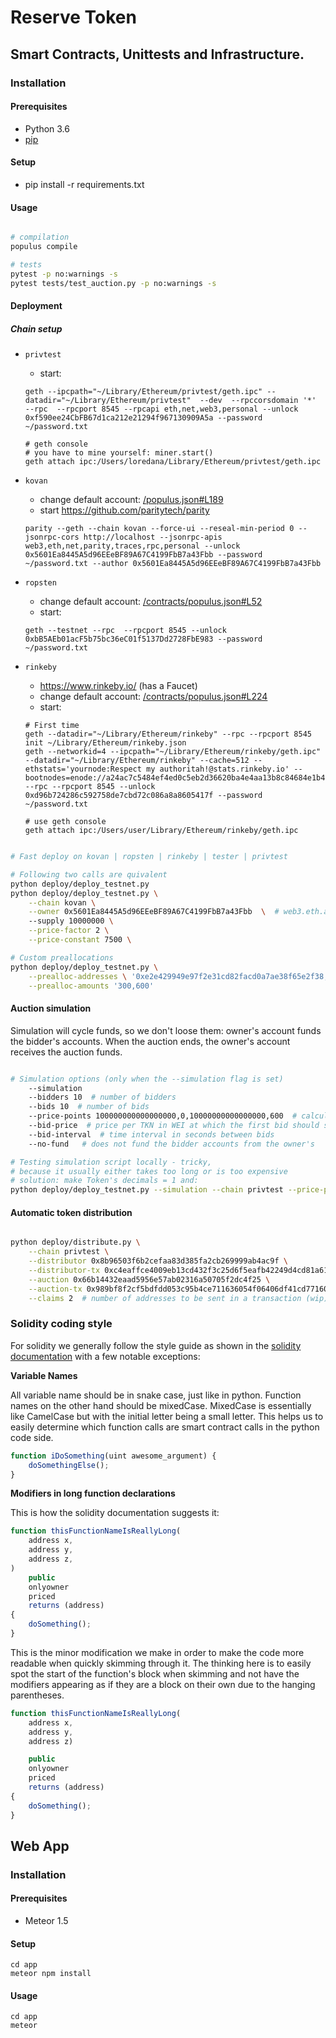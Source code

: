 # Reserve Token

## Smart Contracts, Unittests and Infrastructure.

### Installation

#### Prerequisites

 * Python 3.6
 * [pip](https://pip.pypa.io/en/stable/)

#### Setup

 * pip install -r requirements.txt

#### Usage

```sh

# compilation
populus compile

# tests
pytest -p no:warnings -s
pytest tests/test_auction.py -p no:warnings -s

```

#### Deployment


##### Chain setup

 * `privtest`
   - start:
   ```
   geth --ipcpath="~/Library/Ethereum/privtest/geth.ipc" --datadir="~/Library/Ethereum/privtest"  --dev  --rpccorsdomain '*'  --rpc  --rpcport 8545 --rpcapi eth,net,web3,personal --unlock 0xf590ee24CbFB67d1ca212e21294f967130909A5a --password ~/password.txt

   # geth console
   # you have to mine yourself: miner.start()
   geth attach ipc:/Users/loredana/Library/Ethereum/privtest/geth.ipc
   ```

 * `kovan`
   - change default account: [/populus.json#L189](/contracts/populus.json#L189)
   - start https://github.com/paritytech/parity
   ```
   parity --geth --chain kovan --force-ui --reseal-min-period 0 --jsonrpc-cors http://localhost --jsonrpc-apis web3,eth,net,parity,traces,rpc,personal --unlock 0x5601Ea8445A5d96EEeBF89A67C4199FbB7a43Fbb --password ~/password.txt --author 0x5601Ea8445A5d96EEeBF89A67C4199FbB7a43Fbb
   ```
 * `ropsten`
   - change default account: [/contracts/populus.json#L52](/contracts/populus.json#L52)
   - start:
   ```
   geth --testnet --rpc  --rpcport 8545 --unlock 0xbB5AEb01acF5b75bc36eC01f5137Dd2728FbE983 --password ~/password.txt

   ```

 * `rinkeby`
   - https://www.rinkeby.io/ (has a Faucet)
   - change default account: [/contracts/populus.json#L224](/contracts/populus.json#L224)
   - start:
   ```
   # First time
   geth --datadir="~/Library/Ethereum/rinkeby" --rpc --rpcport 8545 init ~/Library/Ethereum/rinkeby.json
   geth --networkid=4 --ipcpath="~/Library/Ethereum/rinkeby/geth.ipc" --datadir="~/Library/Ethereum/rinkeby" --cache=512 --ethstats='yournode:Respect my authoritah!@stats.rinkeby.io' --bootnodes=enode://a24ac7c5484ef4ed0c5eb2d36620ba4e4aa13b8c84684e1b4aab0cebea2ae45cb4d375b77eab56516d34bfbd3c1a833fc51296ff084b770b94fb9028c4d25ccf@52.169.42.101:30303 --rpc --rpcport 8545 --unlock 0xd96b724286c592758de7cbd72c086a8a8605417f --password ~/password.txt

   # use geth console
   geth attach ipc:/Users/user/Library/Ethereum/rinkeby/geth.ipc
   ```



```sh

# Fast deploy on kovan | ropsten | rinkeby | tester | privtest

# Following two calls are quivalent
python deploy/deploy_testnet.py
python deploy/deploy_testnet.py \
    --chain kovan \
    --owner 0x5601Ea8445A5d96EEeBF89A67C4199FbB7a43Fbb  \  # web3.eth.accounts[0]
    --supply 10000000 \
    --price-factor 2 \
    --price-constant 7500 \

# Custom preallocations
python deploy/deploy_testnet.py \
    --prealloc-addresses \ '0xe2e429949e97f2e31cd82facd0a7ae38f65e2f38,0xd1bf222ef7289ae043b723939d86c8a91f3aac3f' \
    --prealloc-amounts '300,600'

```


#### Auction simulation

Simulation will cycle funds, so we don't loose them: owner's account funds the bidder's accounts. When the auction ends, the owner's account receives the auction funds.

```sh

# Simulation options (only when the --simulation flag is set)
    --simulation
    --bidders 10  # number of bidders
    --bids 10  # number of bids
    --price-points 100000000000000000,0,10000000000000000,600  # calculates price_factor & price_constant from 2 price points (wei/TKN, elapsed_seconds)
    --bid-price  # price per TKN in WEI at which the first bid should start
    --bid-interval  # time interval in seconds between bids
    --no-fund   # does not fund the bidder accounts from the owner's

# Testing simulation script locally - tricky,
# because it usually either takes too long or is too expensive
# solution: make Token's decimals = 1 and:
python deploy/deploy_testnet.py --simulation --chain privtest --price-points 1000,0,500,60 --decimals 1 --bid-interval 0 --bidders 4 --no-fund

```


#### Automatic token distribution


```sh

python deploy/distribute.py \
    --chain privtest \
    --distributor 0x8b96503f6b2cefaa83d385fa2cb269999ab4ac9f \
    --distributor-tx 0xc4eaffce4009eb13cd432f3c25d6f5eafb42249d4cd81a6164e83225ad65abee \
    --auction 0x66b14432eaad5956e57ab02316a50705f2dc4f25 \
    --auction-tx 0x989bf8f2cf5bdfdd053c95b4ce711636054f06406df41cd77160b2fad31efe2c \
    --claims 2  # number of addresses to be sent in a transaction (wip)

```

### Solidity coding style

For solidity we generally follow the style guide as shown in the [solidity documentation](http://solidity.readthedocs.io/en/develop/style-guide.html)
with a few notable exceptions:

**Variable Names**

All variable name should be in snake case, just like in python. Function names on the other hand should be mixedCase.
MixedCase is essentially like CamelCase but with the initial letter being a small letter.
This helps us to easily determine which function calls are smart contract calls in the python code side.

```js
function iDoSomething(uint awesome_argument) {
    doSomethingElse();
}
```

**Modifiers in long function declarations**


This is how the solidity documentation suggests it:

```js
function thisFunctionNameIsReallyLong(
    address x,
    address y,
    address z,
)
    public
    onlyowner
    priced
    returns (address)
{
    doSomething();
}
```

This is the minor modification we make in order to make the code more readable when quickly skimming through it.
The thinking here is to easily spot the start of the function's block when skimming and not have the modifiers
appearing as if they are a block on their own due to the hanging parentheses.

```js
function thisFunctionNameIsReallyLong(
    address x,
    address y,
    address z)

    public
    onlyowner
    priced
    returns (address)
{
    doSomething();
}
```


## Web App

### Installation

#### Prerequisites

 * Meteor 1.5

#### Setup

```
cd app
meteor npm install
```

#### Usage

```
cd app
meteor
```
